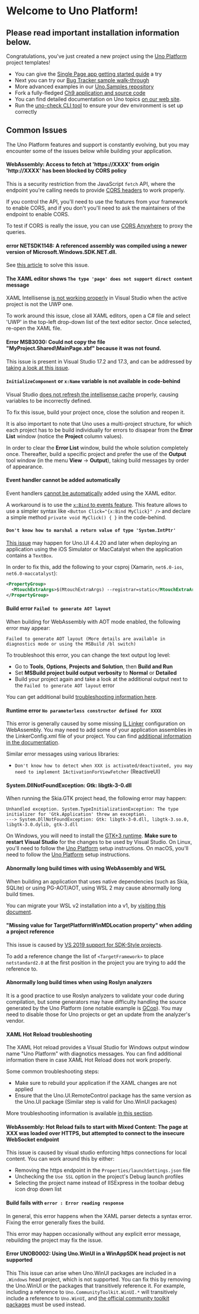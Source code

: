 # Welcome to Uno Platform!

## Please read important installation information below.

Congratulations, you've just created a new project using the [Uno Platform](https://platform.uno/) project templates!

* You can give the [Single Page app getting started guide](https://platform.uno/docs/articles/getting-started-tutorial-1.html) a try
* Next you can try our [Bug Tracker sample walk-through](https://platform.uno/docs/articles/getting-started-tutorial-2.html)
* More advanced examples in our [Uno.Samples repository](https://github.com/unoplatform/uno.samples)
* Fork a fully-fledged [Ch9 application and source code ](https://platform.uno/code-samples/#ch9)
* You can find detailed documentation on Uno topics [on our web site](https://platform.uno/docs/articles/intro.html).
* Run the [uno-check CLI tool](external/uno.check/doc/using-uno-check.md) to ensure your dev environment is set up correctly

## Common Issues
The Uno Platform features and support is constantly evolving, but you may encounter some of the  issues below while building your application.

#### WebAssembly: Access to fetch at 'https://XXXX' from origin 'http://XXXX' has been blocked by CORS policy

This is a security restriction from the JavaScript `fetch` API, where the endpoint you're calling needs to provide [CORS headers](https://developer.mozilla.org/en-US/docs/Web/HTTP/CORS) to work properly.

If you control the API, you'll need to use the features from your framework to enable CORS, and if you don't you'll need to ask the maintainers of the endpoint to enable CORS.

To test if CORS is really the issue, you can use [CORS Anywhere](https://cors-anywhere.herokuapp.com/) to proxy the queries.

#### error NETSDK1148: A referenced assembly was compiled using a newer version of Microsoft.Windows.SDK.NET.dll.

See [this article](features/winapp-sdk-specifics.md#adjusting-windows-sdk-references) to solve this issue.

#### The XAML editor shows `The type 'page' does not support direct content` message
XAML Intellisense [is not working properly](https://developercommunity.visualstudio.com/content/problem/587980/xaml-intellisense-does-not-use-contentpropertyattr.html) in Visual Studio when the active project is not the UWP one. 

To work around this issue, close all XAML editors, open a C# file and select 'UWP' in the top-left drop-down list of the text editor sector. Once selected, re-open the XAML file.

#### Error MSB3030: Could not copy the file "MyProject.Shared\MainPage.xbf" because it was not found.
This issue is present in Visual Studio 17.2 and 17.3, and can be addressed by [taking a look at this issue](https://github.com/unoplatform/uno/discussions/5007#discussioncomment-2583741).

#### `InitializeComponent` or `x:Name` variable is not available in code-behind
Visual Studio [does not refresh the intellisense cache](https://developercommunity.visualstudio.com/content/problem/588021/the-compile-itemgroup-intellisense-cache-is-not-re.html) properly, causing variables to be incorrectly defined.

To fix this issue, build your project once, close the solution and reopen it.

It is also important to note that Uno uses a multi-project structure, for which each project has to be build individually for errors to disapear from the **Error List** window (notice the **Project** column values).

In order to clear the **Error List** window, build the whole solution completely once. Thereafter, build a specific project and prefer the use of the **Output** tool window (in the menu **View** -> **Output**), taking build messages by order of appearance.

#### Event handler cannot be added automatically

Event handlers [cannot be automatically](https://github.com/unoplatform/uno/issues/1348#issuecomment-520300471) added using the XAML editor. 

A workaround is to use the [`x:Bind` to events feature](features/windows-ui-xaml-xbind.md#examples). This feature allows to use a simpler syntax like `<Button Click="{x:Bind MyClick}" />` and declare a simple method `private void MyClick() { }` in the code-behind.

#### `Don't know how to marshal a return value of type 'System.IntPtr'`
[This issue](https://github.com/unoplatform/uno/issues/9430) may happen for Uno.UI 4.4.20 and later when deploying an application using the iOS Simulator or MacCatalyst when the application contains a `TextBox`.

In order to fix this, add the following to your csproj (Xamarin, `net6.0-ios`, `net6.0-maccatalyst`):
```xml
<PropertyGroup>
  <MtouchExtraArgs>$(MtouchExtraArgs) --registrar=static</MtouchExtraArgs>
</PropertyGroup>
```

#### Build error `Failed to generate AOT layout`

When building for WebAssembly with AOT mode enabled, the following error may appear:
```
Failed to generate AOT layout (More details are available in diagnostics mode or using the MSBuild /bl switch)
```

To troubleshoot this error, you can change the text output log level:
  - Go to **Tools**, **Options**, **Projects and Solution**, then **Build and Run**
  - Set **MSBuild project build output verbosity** to **Normal** or **Detailed**
  - Build your project again and take a look at the additional output next to the `Failed to generate AOT layout` error

You can get additional build [troubleshooting information here](uno-builds-troubleshooting.md).

#### Runtime error `No parameterless constructor defined for XXXX`
This error is generally caused by some missing [IL Linker](https://github.com/mono/linker/tree/master/docs) configuration on WebAssembly. You may need to add some of your application assemblies in the LinkerConfig.xml file of your project. You can find [additional information in the documentation](features/using-il-linker-webassembly.md).

Similar error messages using various libraries:
- `Don't know how to detect when XXX is activated/deactivated, you may need to implement IActivationForViewFetcher` (ReactiveUI)

#### System.DllNotFoundException: Gtk: libgtk-3-0.dll

When running the Skia.GTK project head, the following error may happen:

```
Unhandled exception. System.TypeInitializationException: The type initializer for 'Gtk.Application' threw an exception.
---> System.DllNotFoundException: Gtk: libgtk-3-0.dll, libgtk-3.so.0, libgtk-3.0.dylib, gtk-3.dll
```

On Windows, you will need to install the [GTK+3 runtime](https://github.com/tschoonj/GTK-for-Windows-Runtime-Environment-Installer/releases). **Make sure to restart Visual Studio** for the changes to be used by Visual Studio.
On Linux, you'll need to follow the [Uno Platform](get-started-with-linux.md#setting-up-for-linux) setup instructions.
On macOS, you'll need to follow the [Uno Platform](get-started-vsmac.md) setup instructions.

#### Abnormally long build times with using WebAssembly and WSL
When building an application that uses native dependencies (such as Skia, SQLite) or using PG-AOT/AOT, using WSL 2 may cause abnormally long build times.

You can migrate your WSL v2 installation into a v1, by [visiting this document](get-started-with-linux.md).

#### "Missing value for TargetPlatformWinMDLocation property" when adding a project reference
This issue is caused by [VS 2019 support for SDK-Style projects](https://developercommunity.visualstudio.com/content/problem/1170010/missing-value-for-targetplatformwinmdlocation-prop.html).

To add a reference change the list of `<TargetFramework>` to place `netstandard2.0` at the first position in the project you are trying to add the reference to.

#### Abnormally long build times when using Roslyn analyzers
It is a good practice to use Roslyn analyzers to validate your code during compilation, but some generators may have difficulty handling the source generated by the Uno Platform (one notable example is [GCop](https://github.com/Geeksltd/GCop)). You may need to disable those for Uno projects or get an update from the analyzer's vendor.

#### XAML Hot Reload troubleshooting

The XAML Hot reload provides a Visual Studio for Windows output window name "Uno Platform" with diagnotics messages. You can find additional information there in case XAML Hot Reload does not work properly.

Some common troubleshooting steps:
- Make sure to rebuild your application if the XAML changes are not applied
- Ensure that the Uno.UI.RemoteControl package has the same version as the Uno.UI package (Similar step is valid for Uno.WinUI packages)

More troubleshooting information is available [in this section](features/working-with-xaml-hot-reload.md).

#### WebAssembly: Hot Reload fails to start with Mixed Content: The page at XXX was loaded over HTTPS, but attempted to connect to the insecure WebSocket endpoint

This issue is caused by visual studio enforcing https connections for local content. You can work around this by either:
- Removing the https endpoint in the `Properties/launchSettings.json` file
- Unchecking the `Use SSL` option in the project's Debug launch profiles
- Selecting the project name instead of IISExpress in the toolbar debug icon drop down list

#### Build fails with `error : Error reading response`
In general, this error happens when the XAML parser detects a syntax error. Fixing the error generally fixes the build.

This error may happen occasionally without any explicit error message, rebuilding the project may fix the issue.

#### Error UNOB0002: Using Uno.WinUI in a WinAppSDK head project is not supported
This This issue can arise when Uno.WinUI packages are included in a `.Windows` head project, which is not supported. You can fix this by removing the Uno.WinUI or the packages that transitively reference it. For example, including a reference to `Uno.CommunityToolkit.WinUI.*` will transitively include a reference to `Uno.WinUI`, and [the official community toolkit packages](uno-community-toolkit.md) must be used instead.
